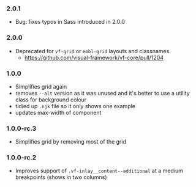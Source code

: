 ### 2.0.1

* Bug: fixes typos in Sass introduced in 2.0.0

### 2.0.0

* Deprecated for `vf-grid` or `embl-grid` layouts and classnames.
  * https://github.com/visual-framework/vf-core/pull/1204

### 1.0.0

* Simplifies grid again
* removes `--alt` version as it was unused and it's better to use a utility class for background colour
* tidied up `.njk` file so it only shows one example
* updates max-width of component

### 1.0.0-rc.3

* Simplifies grid by removing most of the grid

### 1.0.0-rc.2

* Improves support of `.vf-inlay__content--additional` at a medium breakpoints (shows in two columns)
